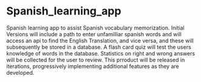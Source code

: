 # Spanish_learning_app
Spanish learning app to assist Spanish vocabulary memorization.
Initial Versions will include a path to enter unfamilliar spanish words and will access an api to find the English Translation, and vice versa, and these will subsequently be stored  in a database.
A flash card quiz will test the users knowledge of words in the database. Statistics on right and wrong answers will be collected for the user to review. 
This prroduct will be released in iterations, progressively implementing additional features as they are developed.
